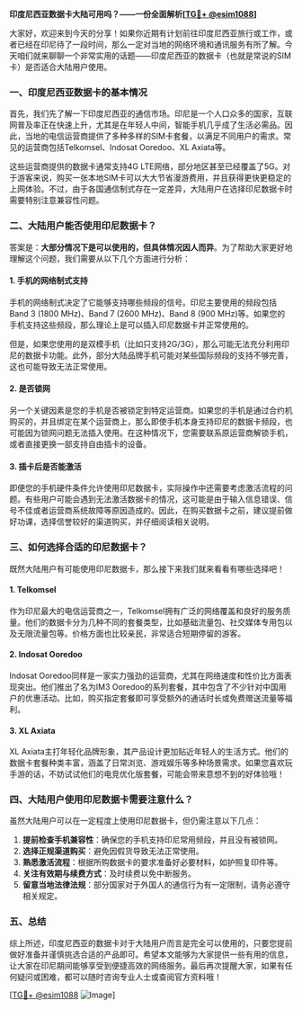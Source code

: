 **印度尼西亚数据卡大陆可用吗？——一份全面解析[[TG💪+ @esim1088](https://t.me/s/esim1088)]**

大家好，欢迎来到今天的分享！如果你近期有计划前往印度尼西亚旅行或工作，或者已经在印尼待了一段时间，那么一定对当地的网络环境和通讯服务有所了解。今天咱们就来聊聊一个非常实用的话题——印度尼西亚的数据卡（也就是常说的SIM卡）是否适合大陆用户使用。

### 一、印度尼西亚数据卡的基本情况

首先，我们先了解一下印度尼西亚的通信市场。印尼是一个人口众多的国家，互联网普及率正在快速上升，尤其是在年轻人中间，智能手机几乎成了生活必需品。因此，当地的电信运营商提供了多种多样的SIM卡套餐，以满足不同用户的需求。常见的运营商包括Telkomsel、Indosat Ooredoo、XL Axiata等。

这些运营商提供的数据卡通常支持4G LTE网络，部分地区甚至已经覆盖了5G。对于游客来说，购买一张本地SIM卡可以大大节省漫游费用，并且获得更快更稳定的上网体验。不过，由于各国通信制式存在一定差异，大陆用户在选择印尼数据卡时需要特别注意兼容性问题。

### 二、大陆用户能否使用印尼数据卡？

答案是：**大部分情况下是可以使用的，但具体情况因人而异**。为了帮助大家更好地理解这个问题，我们需要从以下几个方面进行分析：

#### 1. 手机的网络制式支持

手机的网络制式决定了它能够支持哪些频段的信号。印尼主要使用的频段包括Band 3 (1800 MHz)、Band 7 (2600 MHz)、Band 8 (900 MHz)等。如果您的手机支持这些频段，那么理论上是可以插入印尼数据卡并正常使用的。

但是，如果您使用的是双模手机（比如只支持2G/3G），那么可能无法充分利用印尼的数据卡功能。此外，部分大陆品牌手机可能对某些国际频段的支持不够完善，这也可能导致无法正常使用。

#### 2. 是否锁网

另一个关键因素是您的手机是否被锁定到特定运营商。如果您的手机是通过合约机购买的，并且绑定在某个运营商上，那么即使手机本身支持印尼的数据卡频段，也可能因为锁网问题无法插入使用。在这种情况下，您需要联系原运营商解锁手机，或者直接更换一部支持自由插卡的设备。

#### 3. 插卡后是否能激活

即便您的手机硬件条件允许使用印尼数据卡，实际操作中还需要考虑激活流程的问题。有些用户可能会遇到无法激活数据卡的情况，这可能是由于输入信息错误、信号不佳或者运营商系统故障等原因造成的。因此，在购买数据卡之前，建议提前做好功课，选择信誉较好的渠道购买，并仔细阅读相关说明。

### 三、如何选择合适的印尼数据卡？

既然大陆用户有可能使用印尼数据卡，那么接下来我们就来看看有哪些选择吧！

#### 1. Telkomsel

作为印尼最大的电信运营商之一，Telkomsel拥有广泛的网络覆盖和良好的服务质量。他们的数据卡分为几种不同的套餐类型，比如基础流量包、社交媒体专用包以及无限流量包等。价格方面也比较亲民，非常适合短期停留的游客。

#### 2. Indosat Ooredoo

Indosat Ooredoo同样是一家实力强劲的运营商，尤其在网络速度和性价比方面表现突出。他们推出了名为IM3 Ooredoo的系列套餐，其中包含了不少针对中国用户的优惠活动。比如，购买指定套餐即可享受额外的通话时长或免费赠送流量等福利。

#### 3. XL Axiata

XL Axiata主打年轻化品牌形象，其产品设计更加贴近年轻人的生活方式。他们的数据卡套餐种类丰富，涵盖了日常浏览、游戏娱乐等多种场景需求。如果您喜欢玩手游的话，不妨试试他们的电竞优化版套餐，可能会带来意想不到的好体验哦！

### 四、大陆用户使用印尼数据卡需要注意什么？

虽然大陆用户可以在一定程度上使用印尼数据卡，但仍需注意以下几点：

1. **提前检查手机兼容性**：确保您的手机支持印尼常用频段，并且没有被锁网。
2. **选择正规渠道购买**：避免因假货导致无法正常使用。
3. **熟悉激活流程**：根据所购数据卡的要求准备好必要材料，如护照复印件等。
4. **关注有效期与续费方式**：及时续费以免中断服务。
5. **留意当地法律法规**：部分国家对于外国人的通信行为有一定限制，请务必遵守相关规定。

### 五、总结

综上所述，印度尼西亚的数据卡对于大陆用户而言是完全可以使用的，只要您提前做好准备并谨慎挑选合适的产品即可。希望本文能够为大家提供一些有用的信息，让大家在印尼期间能够享受到便捷高效的网络服务。最后再次提醒大家，如果有任何疑问或困难，都可以随时咨询专业人士或查阅官方资料哦！

[[TG💪+ @esim1088](https://t.me/s/esim1088) ![Image](https://i.postimg.cc/4NQfJmqS/Snipaste-2025-05-13-00-14-12.png)]